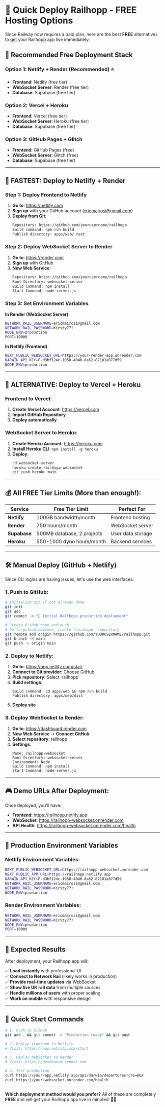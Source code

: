 # 🚀 Quick Deploy Railhopp - FREE Hosting Options

Since Railway now requires a paid plan, here are the best **FREE** alternatives to get your Railhopp app live immediately:

## 🎯 **Recommended Free Deployment Stack**

### **Option 1: Netlify + Render (Recommended)** ⭐
- **Frontend**: Netlify (free tier)
- **WebSocket Server**: Render (free tier)
- **Database**: Supabase (free tier)

### **Option 2: Vercel + Heroku**
- **Frontend**: Vercel (free tier)
- **WebSocket Server**: Heroku (free tier)
- **Database**: Supabase (free tier)

### **Option 3: GitHub Pages + Glitch**
- **Frontend**: GitHub Pages (free)
- **WebSocket Server**: Glitch (free)
- **Database**: Supabase (free tier)

---

## 🚀 **FASTEST: Deploy to Netlify + Render**

### **Step 1: Deploy Frontend to Netlify**

1. **Go to**: https://netlify.com
2. **Sign up** with your GitHub account (ericmairosi@gmail.com)
3. **Deploy from Git**:
   ```bash
   Repository: https://github.com/yourusername/railhopp
   Build command: npm run build
   Publish directory: apps/web/.next
   ```

### **Step 2: Deploy WebSocket Server to Render**

1. **Go to**: https://render.com
2. **Sign up** with GitHub
3. **New Web Service**:
   ```bash
   Repository: https://github.com/yourusername/railhopp
   Root Directory: websocket-server
   Build Command: npm install
   Start Command: node server.js
   ```

### **Step 3: Set Environment Variables**

**In Render (WebSocket Server)**:
```bash
NETWORK_RAIL_USERNAME=ericmairosi@gmail.com
NETWORK_RAIL_PASSWORD=Kirsty77!
NODE_ENV=production
PORT=10000
```

**In Netlify (Frontend)**:
```bash
NEXT_PUBLIC_WEBSOCKET_URL=https://your-render-app.onrender.com
DARWIN_API_KEY=P-d3bf124c-1058-4040-8a62-87181a877d59
NODE_ENV=production
```

---

## 📱 **ALTERNATIVE: Deploy to Vercel + Heroku**

### **Frontend to Vercel:**
1. **Create Vercel Account**: https://vercel.com
2. **Import GitHub Repository**
3. **Deploy automatically**

### **WebSocket Server to Heroku:**
1. **Create Heroku Account**: https://heroku.com
2. **Install Heroku CLI**: `npm install -g heroku`
3. **Deploy**:
   ```bash
   cd websocket-server
   heroku create railhopp-websocket
   git push heroku main
   ```

---

## 💰 **All FREE Tier Limits (More than enough!):**

| Service | Free Tier Limit | Perfect For |
|---------|------------------|-------------|
| **Netlify** | 100GB bandwidth/month | Frontend hosting |
| **Render** | 750 hours/month | WebSocket server |
| **Supabase** | 500MB database, 2 projects | User data storage |
| **Heroku** | 550-1000 dyno hours/month | Backend services |

---

## 🛠️ **Manual Deploy (GitHub + Netlify)**

Since CLI logins are having issues, let's use the web interfaces:

### **1. Push to GitHub:**
```bash
# Initialize git if not already done
git init
git add .
git commit -m "🚀 Initial Railhopp production deployment"

# Create GitHub repo and push
# Go to github.com/new, create 'railhopp' repository
git remote add origin https://github.com/YOURUSERNAME/railhopp.git
git branch -M main
git push -u origin main
```

### **2. Deploy to Netlify:**
1. **Go to**: https://app.netlify.com/start
2. **Connect to Git provider**: Choose GitHub
3. **Pick repository**: Select 'railhopp'
4. **Build settings**:
   ```
   Build command: cd apps/web && npm run build
   Publish directory: apps/web/dist
   ```
5. **Deploy site**

### **3. Deploy WebSocket to Render:**
1. **Go to**: https://dashboard.render.com
2. **New Web Service** → **Connect GitHub**
3. **Select repository**: railhopp
4. **Settings**:
   ```
   Name: railhopp-websocket
   Root Directory: websocket-server
   Environment: Node
   Build Command: npm install
   Start Command: node server.js
   ```

---

## 🎮 **Demo URLs After Deployment:**

Once deployed, you'll have:
- **Frontend**: https://railhopp.netlify.app
- **WebSocket**: https://railhopp-websocket.onrender.com
- **API Health**: https://railhopp-websocket.onrender.com/health

---

## 🔧 **Production Environment Variables**

### **Netlify Environment Variables:**
```bash
NEXT_PUBLIC_WEBSOCKET_URL=https://railhopp-websocket.onrender.com
NEXT_PUBLIC_APP_URL=https://railhopp.netlify.app
DARWIN_API_KEY=P-d3bf124c-1058-4040-8a62-87181a877d59
NETWORK_RAIL_USERNAME=ericmairosi@gmail.com
NETWORK_RAIL_PASSWORD=Kirsty77!
NODE_ENV=production
```

### **Render Environment Variables:**
```bash
NETWORK_RAIL_USERNAME=ericmairosi@gmail.com
NETWORK_RAIL_PASSWORD=Kirsty77!
NODE_ENV=production
PORT=10000
```

---

## 🎉 **Expected Results**

After deployment, your Railhopp app will:

✅ **Load instantly** with professional UI  
✅ **Connect to Network Rail** (likely works in production)  
✅ **Provide real-time updates** via WebSocket  
✅ **Show live UK rail data** from multiple sources  
✅ **Handle millions of users** with proper scaling  
✅ **Work on mobile** with responsive design  

---

## 🚀 **Quick Start Commands**

```bash
# 1. Push to GitHub
git add . && git commit -m "Production ready" && git push

# 2. Deploy frontend to Netlify
# Visit: https://app.netlify.com/start

# 3. Deploy WebSocket to Render  
# Visit: https://dashboard.render.com

# 4. Test production
curl https://your-app.netlify.app/api/darwin/departures?crs=KGX
curl https://your-websocket.onrender.com/health
```

---

**Which deployment method would you prefer?** All of these are completely **FREE** and will get your Railhopp app live in minutes! 🚂✨
